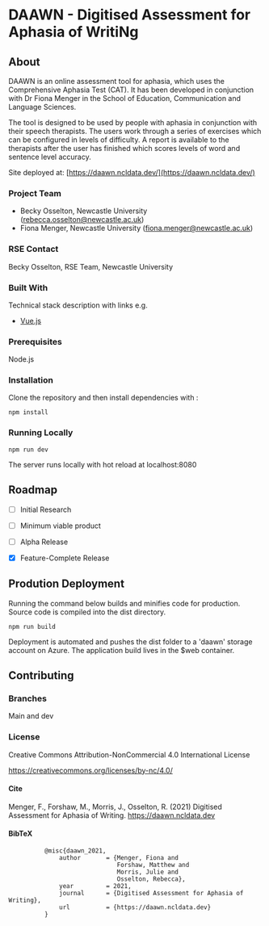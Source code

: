 # DAAWN  - Digitised Assessment for Aphasia of WritiNg

## About

DAAWN is an online assessment tool for aphasia, which uses the Comprehensive Aphasia Test (CAT). It has been developed in conjunction with Dr Fiona Menger in the School of Education, Communication and Language Sciences.

The tool is designed to be used by people with aphasia in conjunction with their speech therapists. The users work through a series of exercises which can be configured in levels of difficulty. A report is available to the therapists after the user has finished which scores levels of word and sentence level accuracy.

Site deployed at: [https://daawn.ncldata.dev/](https://daawn.ncldata.dev/)

### Project Team

* Becky Osselton, Newcastle University  ([rebecca.osselton@newcastle.ac.uk](mailto:rebecca.osselton@newcastle.ac.uk))
* Fiona Menger, Newcastle University  ([fiona.menger@newcastle.ac.uk](mailto:fiona.menger@newcastle.ac.uk))


### RSE Contact
Becky Osselton, RSE Team, Newcastle University


### Built With

Technical stack description with links e.g.

* [Vue.js](https://vuejs.org/)

### Prerequisites

Node.js

### Installation

Clone the repository and then install dependencies with :

```npm install```


### Running Locally

```npm run dev```

The server runs locally with hot reload at localhost:8080


## Roadmap

- [ ] Initial Research
- [ ] Minimum viable product
- [ ] Alpha Release
- [x] Feature-Complete Release


## Prodution Deployment

Running the command below builds and minifies code for production. Source code is compiled into the dist directory.

```npm run build```

Deployment is automated and pushes the dist folder to a 'daawn' storage account on Azure. The application build lives in the $web container.

## Contributing

### Branches

Main and dev

### License

Creative Commons Attribution-NonCommercial 4.0 International License

https://creativecommons.org/licenses/by-nc/4.0/

#### Cite

Menger, F., Forshaw, M., Morris, J., Osselton, R. (2021) Digitised Assessment for Aphasia of Writing. https://daawn.ncldata.dev

#### BibTeX


              @misc{daawn_2021,
                  author       = {Menger, Fiona and
                                  Forshaw, Matthew and
                                  Morris, Julie and
                                  Osselton, Rebecca},
                  year         = 2021,
                  journal      = {Digitised Assessment for Aphasia of Writing},
                  url          = {https://daawn.ncldata.dev}
              }
